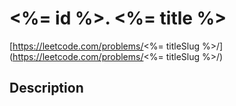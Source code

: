 # <%= id %>. <%= title %>

[https://leetcode.com/problems/<%= titleSlug %>/](https://leetcode.com/problems/<%= titleSlug %>/)

## Description
